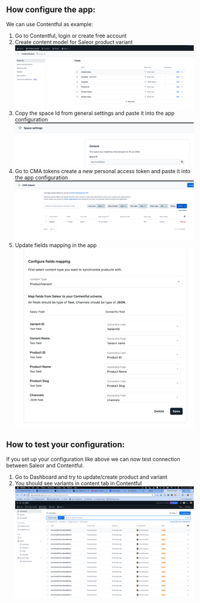 ## How configure the app:

We can use Contentful as example:

1. Go to Contentful, login or create free account
2. Create content model for Saleor product variant
   ![content-types.png](images/content-types.png)
3. Copy the space Id from general settings and paste it into the app configuration
   ![space-id/png](images/space-id.png)
4. Go to CMA tokens create a new personal access token and paste it into the app configuration
   ![cms-token.png](images/cms-token.png)
5. Update fields mapping in the app
   ![field-mapping.png](images/field-mapping.png)

## How to test your configuration:

If you set up your configuration like above we can now test connection between Saleor and Contentful.

1. Go to Dashboard and try to update/create product and variant
2. You should see variants in content tab in Contentful
   ![content.png](images/content.png)
